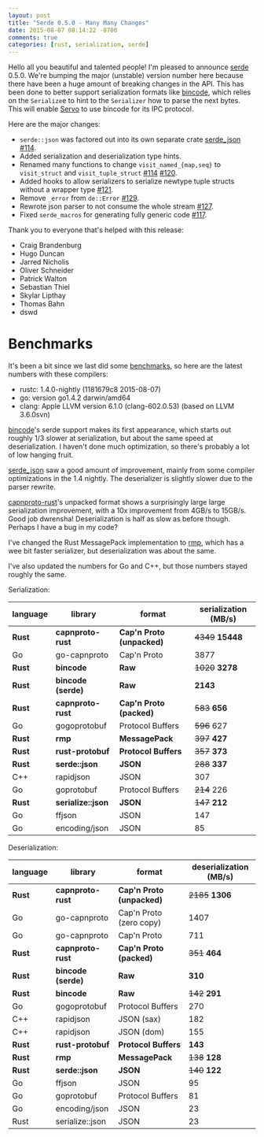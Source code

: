 ```yaml
---
layout: post
title: "Serde 0.5.0 - Many Many Changes"
date: 2015-08-07 08:14:22 -0700
comments: true
categories: [rust, serialization, serde]
---
```


Hello all you beautiful and talented people! I'm pleased to announce
[serde](https://github.com/serde-rs/serde) 0.5.0. We're bumping the major
(unstable) version number here because there have been a huge amount of
breaking changes in the API. This has been done to better support serialization
formats like [bincode](https://github.com/TyOverby/bincode), which relies on
the `Serialize`e to hint to the `Serializer` how to parse the next bytes.
This will enable [Servo](https://github.com/servo/servo/pull/6583) to use
bincode for its IPC protocol.

Here are the major changes:

* `serde::json` was factored out into its own separate crate
  [serde\_json](https://crates.io/crates/serde_json)
	[#114](https://github.com/serde-rs/serde/pull/114).
* Added serialization and deserialization type hints.
* Renamed many functions to change `visit_named_{map,seq}` to
	`visit_struct` and `visit_tuple_struct`
	[#114](https://github.com/serde-rs/serde/pull/114)
  [#120](https://github.com/serde-rs/serde/pull/120).
* Added hooks to allow serializers to serialize newtype tuple structs without a
  wrapper type [#121](https://github.com/serde-rs/serde/pull/121).
* Remove `_error` from `de::Error`
  [#129](https://github.com/serde-rs/serde/pull/129).
* Rewrote json parser to not consume the whole stream
  [#127](https://github.com/serde-rs/serde/pull/127).
* Fixed `serde_macros` for generating fully generic code
  [#117](https://github.com/serde-rs/serde/pull/117).


Thank you to everyone that's helped with this release:

* Craig Brandenburg
* Hugo Duncan
* Jarred Nicholis
* Oliver Schneider
* Patrick Walton
* Sebastian Thiel
* Skylar Lipthay
* Thomas Bahn
* dswd

Benchmarks
==========

It's been a bit since we last did some
[benchmarks](https://erickt.github.io/blog/2015/02/16/rewriting-rust-serialization-there-can-be-only-one-serde/),
so here are the latest numbers with these compilers:

* rustc: 1.4.0-nightly (1181679c8 2015-08-07)
* go: version go1.4.2 darwin/amd64
* clang: Apple LLVM version 6.1.0 (clang-602.0.53) (based on LLVM 3.6.0svn)

[bincode](https://github.com/TyOverby/bincode)'s serde support makes its first
appearance, which starts out roughly 1/3 slower at serialization, but about the
same speed at deserialization. I haven't done much optimization, so there's
probably a lot of low hanging fruit.

[serde_json](https://crates.io/crates/serde_json) saw a good amount of
improvement, mainly from some compiler optimizations in the 1.4 nightly. The
deserializer is slightly slower due to the parser rewrite.

[capnproto-rust](https://github.com/dwrensha/capnproto-rust)'s unpacked format
shows a surprisingly large large serialization improvement, with a 10x
improvement from 4GB/s to 15GB/s. Good job dwrensha!  Deserialization is half
as slow as before though. Perhaps I have a bug in my code?

I've changed the Rust MessagePack implementation to
[rmp](https://github.com/3Hren/msgpack-rust), which has a wee bit faster
serializer, but deserialization was about the same.

I've also updated the numbers for Go and C++, but those numbers stayed roughly
the same.

Serialization:

| language | library             | format                     | serialization (MB/s) |
| -------- | ---------------     | -------------------------- | -------------------- |
| **Rust** | **capnproto-rust**  | **Cap'n Proto (unpacked)** | ~~4349~~ **15448**   |
| Go       | go-capnproto        | Cap'n Proto                | 3877                 |
| **Rust** | **bincode**         | **Raw**                    | ~~1020~~ **3278**    |
| **Rust** | **bincode (serde)** | **Raw**                    | **2143**             |
| **Rust** | **capnproto-rust**  | **Cap'n Proto (packed)**   | ~~583~~ **656**      |
| Go       | gogoprotobuf        | Protocol Buffers           | ~~596~~ 627          |
| **Rust** | **rmp**             | **MessagePack**            | ~~397~~ **427**      |
| **Rust** | **rust-protobuf**   | **Protocol Buffers**       | ~~357~~ **373**      |
| **Rust** | **serde::json**     | **JSON**                   | ~~288~~ **337**      |
| C++      | rapidjson           | JSON                       | 307                  |
| Go       | goprotobuf          | Protocol Buffers           | ~~214~~ 226          |
| **Rust** | **serialize::json** | **JSON**                   | ~~147~~ **212**      |
| Go       | ffjson              | JSON                       | 147                  |
| Go       | encoding/json       | JSON                       | 85                   |

Deserialization:

| language | library             | format                     | deserialization (MB/s) |
| -------- | ----------------    | -----------------------    | ---------------------- |
| **Rust** | **capnproto-rust**  | **Cap'n Proto (unpacked)** | ~~2185~~ **1306**      |
| Go       | go-capnproto        | Cap'n Proto (zero copy)    | 1407                   |
| Go       | go-capnproto        | Cap'n Proto                | 711                    |
| **Rust** | **capnproto-rust**  | **Cap'n Proto (packed)**   | ~~351~~ **464**        |
| **Rust** | **bincode (serde)** | **Raw**                    | **310**                |
| **Rust** | **bincode**         | **Raw**                    | ~~142~~ **291**        |
| Go       | gogoprotobuf        | Protocol Buffers           | 270                    |
| C++      | rapidjson           | JSON (sax)                 | 182                    |
| C++      | rapidjson           | JSON (dom)                 | 155                    |
| **Rust** | **rust-protobuf**   | **Protocol Buffers**       | **143**                |
| **Rust** | **rmp**             | **MessagePack**            | ~~138~~ **128**        |
| **Rust** | **serde::json**     | **JSON**                   | ~~140~~ **122**        |
| Go       | ffjson              | JSON                       | 95                     |
| Go       | goprotobuf          | Protocol Buffers           | 81                     |
| Go       | encoding/json       | JSON                       | 23                     |
| Rust     | serialize::json     | JSON                       | 23                     |
